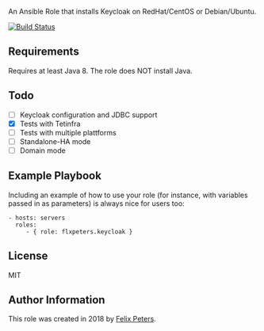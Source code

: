 
An Ansible Role that installs Keycloak on RedHat/CentOS or Debian/Ubuntu.

[![Build Status](https://travis-ci.org/FlxPeters/ansible-role-keycloak.svg?branch=master)](https://travis-ci.org/FlxPeters/ansible-role-keycloak)

Requirements
------------

Requires at least Java 8. The role does NOT install Java. 

Todo
----
- [ ] Keycloak configuration and JDBC support
- [x] Tests with Tetinfra
- [ ] Tests with multiple plattforms
- [ ] Standalone-HA mode
- [ ] Domain mode

Example Playbook
----------------

Including an example of how to use your role (for instance, with variables
passed in as parameters) is always nice for users too:

    - hosts: servers
      roles:
         - { role: flxpeters.keycloak }

License
-------

MIT

Author Information
------------------

This role was created in 2018 by [Felix Peters](https://www.felixpeters.de/).
